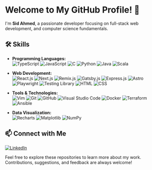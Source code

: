 # Welcome to My GitHub Profile! 👋

I'm **Sid Ahmed**, a passionate developer focusing on full-stack web development, and computer science fundamentals.

## 🛠️ Skills

- **Programming Languages:**  
  ![TypeScript](https://img.shields.io/badge/TypeScript-007ACC?style=flat-square&logo=typescript&logoColor=white)
  ![JavaScript](https://img.shields.io/badge/JavaScript-F7DF1E?style=flat-square&logo=javascript&logoColor=black) 
  ![C](https://img.shields.io/badge/C-A8B9CC?style=flat-square&logo=c&logoColor=white) 
  ![Python](https://img.shields.io/badge/Python-3776AB?style=flat-square&logo=python&logoColor=white) 
  ![Java](https://img.shields.io/badge/Java-007396?style=flat-square&logo=java&logoColor=white) 
  ![Scala](https://img.shields.io/badge/Scala-DC322F?style=flat-square&logo=scala&logoColor=white)  

- **Web Development:**  
  ![React.js](https://img.shields.io/badge/React-61DAFB?style=flat-square&logo=react&logoColor=black)
  ![Next.js](https://img.shields.io/badge/Next.js-000000?style=flat-square&logo=nextdotjs&logoColor=white) 
  ![Remix.js](https://img.shields.io/badge/Remix-000000?style=flat-square&logo=remix&logoColor=white)
  ![Gatsby.js](https://img.shields.io/badge/Gatsby-663399?style=flat-square&logo=gatsby&logoColor=white)
  ![Express.js](https://img.shields.io/badge/Express-000000?style=flat-square&logo=express&logoColor=white) 
  ![Astro](https://img.shields.io/badge/Astro-0C1222?style=flat-square&logo=astro&logoColor=FDFDFE)
  ![Playwright](https://img.shields.io/badge/Playwright-2EAD33?style=flat-square&logo=playwright&logoColor=white)
  ![Testing Library](https://img.shields.io/badge/Testing_Library-E33332?style=flat-square&logo=testing-library&logoColor=white)
  ![HTML](https://img.shields.io/badge/HTML-E34F26?style=flat-square&logo=html5&logoColor=white)
  ![CSS](https://img.shields.io/badge/CSS-1572B6?style=flat-square&logo=css3&logoColor=white)

- **Tools & Technologies:**  
  ![Vim](https://img.shields.io/badge/Vim-019733?style=flat-square&logo=vim&logoColor=white)
  ![Git](https://img.shields.io/badge/Git-F05032?style=flat-square&logo=git&logoColor=white) 
  ![GitHub](https://img.shields.io/badge/GitHub-181717?style=flat-square&logo=github&logoColor=white) 
  ![Visual Studio Code](https://img.shields.io/badge/VS%20Code-007ACC?style=flat-square&logo=visual-studio-code&logoColor=white)
  ![Docker](https://img.shields.io/badge/Docker-2496ED?style=flat-square&logo=docker&logoColor=white)
  ![Terraform](https://img.shields.io/badge/Terraform-623CE4?style=flat-square&logo=terraform&logoColor=white)
  ![Ansible](https://img.shields.io/badge/Ansible-EE0000?style=flat-square&logo=ansible&logoColor=white)
 

- **Data Visualization:**  
  ![Recharts](https://img.shields.io/badge/Recharts-61DAFB?style=flat-square&logo=react&logoColor=black) 
  ![Matplotlib](https://img.shields.io/badge/Matplotlib-11557C?style=flat-square&logo=python&logoColor=white) 
  ![NumPy](https://img.shields.io/badge/NumPy-013243?style=flat-square&logo=numpy&logoColor=white)  

## 📫 Connect with Me

[![LinkedIn](https://img.shields.io/badge/LinkedIn-0A66C2?style=flat-square&logo=linkedin&logoColor=white)](https://www.linkedin.com/in/sidahmed-brahimi/)

Feel free to explore these repositories to learn more about my work. Contributions, suggestions, and feedback are always welcome!
